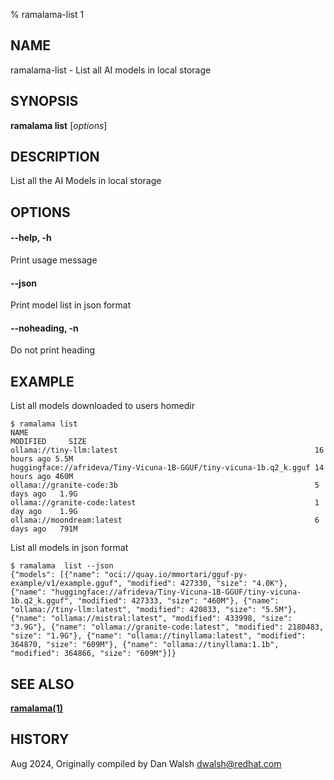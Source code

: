 % ramalama-list 1

## NAME
ramalama\-list - List all AI models in local storage

## SYNOPSIS
**ramalama list** [*options*]

## DESCRIPTION
List all the AI Models in local storage

## OPTIONS

#### **--help**, **-h**
Print usage message

#### **--json**
Print model list in json format

#### **--noheading**, **-n**
Do not print heading

## EXAMPLE

List all models downloaded to users homedir
```
$ ramalama list
NAME                                                                MODIFIED     SIZE
ollama://tiny-llm:latest                                            16 hours ago 5.5M
huggingface://afrideva/Tiny-Vicuna-1B-GGUF/tiny-vicuna-1b.q2_k.gguf 14 hours ago 460M
ollama://granite-code:3b                                            5 days ago   1.9G
ollama://granite-code:latest                                        1 day ago    1.9G
ollama://moondream:latest                                           6 days ago   791M
```
List all models in json format
```
$ ramalama  list --json
{"models": [{"name": "oci://quay.io/mmortari/gguf-py-example/v1/example.gguf", "modified": 427330, "size": "4.0K"}, {"name": "huggingface://afrideva/Tiny-Vicuna-1B-GGUF/tiny-vicuna-1b.q2_k.gguf", "modified": 427333, "size": "460M"}, {"name": "ollama://tiny-llm:latest", "modified": 420833, "size": "5.5M"}, {"name": "ollama://mistral:latest", "modified": 433998, "size": "3.9G"}, {"name": "ollama://granite-code:latest", "modified": 2180483, "size": "1.9G"}, {"name": "ollama://tinyllama:latest", "modified": 364870, "size": "609M"}, {"name": "ollama://tinyllama:1.1b", "modified": 364866, "size": "609M"}]}
```

## SEE ALSO
**[ramalama(1)](ramalama.1.md)**

## HISTORY
Aug 2024, Originally compiled by Dan Walsh <dwalsh@redhat.com>
